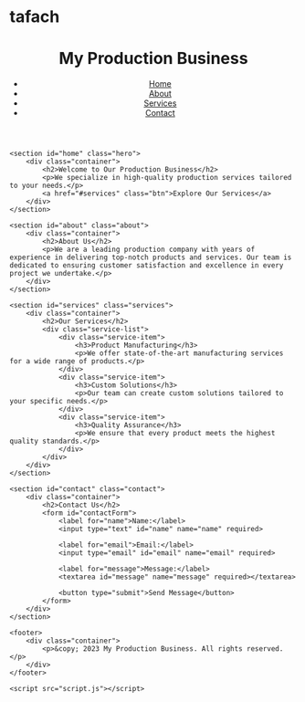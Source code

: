 # tafach <!DOCTYPE html>
<html lang="en">
<head>
    <meta charset="UTF-8">
    <meta name="viewport" content="width=device-width, initial-scale=1.0">
    <title>My Production Business</title>
    <link rel="stylesheet" href="styles.css">
</head>
<body>
    <header>
        <div class="container">
            <h1>My Production Business</h1>
            <nav>
                <ul>
                    <li><a href="#home">Home</a></li>
                    <li><a href="#about">About</a></li>
                    <li><a href="#services">Services</a></li>
                    <li><a href="#contact">Contact</a></li>
                </ul>
            </nav>
        </div>
    </header>

    <section id="home" class="hero">
        <div class="container">
            <h2>Welcome to Our Production Business</h2>
            <p>We specialize in high-quality production services tailored to your needs.</p>
            <a href="#services" class="btn">Explore Our Services</a>
        </div>
    </section>

    <section id="about" class="about">
        <div class="container">
            <h2>About Us</h2>
            <p>We are a leading production company with years of experience in delivering top-notch products and services. Our team is dedicated to ensuring customer satisfaction and excellence in every project we undertake.</p>
        </div>
    </section>

    <section id="services" class="services">
        <div class="container">
            <h2>Our Services</h2>
            <div class="service-list">
                <div class="service-item">
                    <h3>Product Manufacturing</h3>
                    <p>We offer state-of-the-art manufacturing services for a wide range of products.</p>
                </div>
                <div class="service-item">
                    <h3>Custom Solutions</h3>
                    <p>Our team can create custom solutions tailored to your specific needs.</p>
                </div>
                <div class="service-item">
                    <h3>Quality Assurance</h3>
                    <p>We ensure that every product meets the highest quality standards.</p>
                </div>
            </div>
        </div>
    </section>

    <section id="contact" class="contact">
        <div class="container">
            <h2>Contact Us</h2>
            <form id="contactForm">
                <label for="name">Name:</label>
                <input type="text" id="name" name="name" required>

                <label for="email">Email:</label>
                <input type="email" id="email" name="email" required>

                <label for="message">Message:</label>
                <textarea id="message" name="message" required></textarea>

                <button type="submit">Send Message</button>
            </form>
        </div>
    </section>

    <footer>
        <div class="container">
            <p>&copy; 2023 My Production Business. All rights reserved.</p>
        </div>
    </footer>

    <script src="script.js"></script>
</body>
</html>
